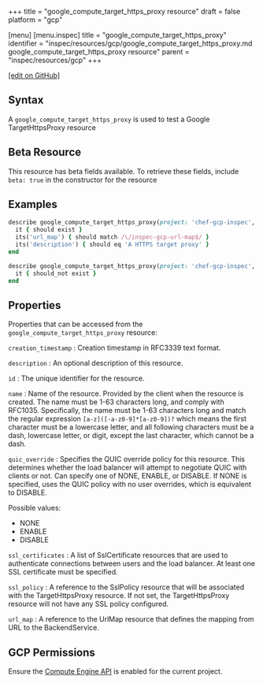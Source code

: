 +++
title = "google_compute_target_https_proxy resource"
draft = false
platform = "gcp"

[menu]
  [menu.inspec]
    title = "google_compute_target_https_proxy"
    identifier = "inspec/resources/gcp/google_compute_target_https_proxy.md google_compute_target_https_proxy resource"
    parent = "inspec/resources/gcp"
+++

[\[edit on GitHub\]](https://github.com/inspec/inspec-gcp/blob/master/docs/resources/google_compute_target_https_proxy.md)

## Syntax

A `google_compute_target_https_proxy` is used to test a Google TargetHttpsProxy resource

## Beta Resource

This resource has beta fields available. To retrieve these fields, include `beta: true` in the constructor for the resource

## Examples

```ruby
describe google_compute_target_https_proxy(project: 'chef-gcp-inspec', name: 'inspec-gcp-https-proxy') do
  it { should exist }
  its('url_map') { should match /\/inspec-gcp-url-map$/ }
  its('description') { should eq 'A HTTPS target proxy' }
end

describe google_compute_target_https_proxy(project: 'chef-gcp-inspec', name: 'nonexistent') do
  it { should_not exist }
end
```

## Properties

Properties that can be accessed from the `google_compute_target_https_proxy` resource:

`creation_timestamp`
: Creation timestamp in RFC3339 text format.

`description`
: An optional description of this resource.

`id`
: The unique identifier for the resource.

`name`
: Name of the resource. Provided by the client when the resource is created. The name must be 1-63 characters long, and comply with RFC1035. Specifically, the name must be 1-63 characters long and match the regular expression `[a-z]([-a-z0-9]*[a-z0-9])?` which means the first character must be a lowercase letter, and all following characters must be a dash, lowercase letter, or digit, except the last character, which cannot be a dash.

`quic_override`
: Specifies the QUIC override policy for this resource. This determines whether the load balancer will attempt to negotiate QUIC with clients or not. Can specify one of NONE, ENABLE, or DISABLE. If NONE is specified, uses the QUIC policy with no user overrides, which is equivalent to DISABLE.

  Possible values:

  - NONE
  - ENABLE
  - DISABLE

`ssl_certificates`
: A list of SslCertificate resources that are used to authenticate connections between users and the load balancer. At least one SSL certificate must be specified.

`ssl_policy`
: A reference to the SslPolicy resource that will be associated with the TargetHttpsProxy resource. If not set, the TargetHttpsProxy resource will not have any SSL policy configured.

`url_map`
: A reference to the UrlMap resource that defines the mapping from URL to the BackendService.

## GCP Permissions

Ensure the [Compute Engine API](https://console.cloud.google.com/apis/library/compute.googleapis.com/) is enabled for the current project.
